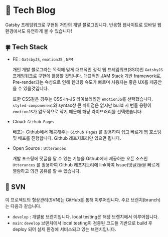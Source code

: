 # 📝 Tech Blog 
Gatsby 프레임워크로 구현된 저만의 개발 블로그입니다. 반응형 웹사이트로 모바일 웹 환경에서도 유연하게 볼 수 있습니다! 

## 🍀 Tech Stack 
- FE : `GatsbyJS`, `emotionJS` , `NPM`
    
    개인 개발 블로그라는 목적에 맞게 대표적인 정적 웹 프레임워크(SSG)인 `GatsbyJS` 프레임워크로 구현에 활용할 것입니다. 대표적인 JAM Stack 기반 framework로, Pre-render되는 속성으로 인해 렌더링 속도가 빠르며 사용자는 좋은 UX를 제공받을 수 있을것입니다. 
    
    또한 CSS같은 경우는 CSS-in-JS 라이브러리인 `emotionJS`를 선택했습니다. `styled-componenent`와 syntax상 큰 차이점은 없지만 build 시 번들 용량이 `emotionJS`가 압도적으로 작기 때문에 해당 라이브러리를 선택했습니다.
    
- Cloud: `Github Pages`
    
    배포는 Github에서 제공해주는 `Github Pages` 를 활용하여 쉽고 빠르게 웹 호스팅 및 배포를 진행합니다. Github 레포지토리만 있으면 됩니다. 
    
- Open Source : `Utterances`
    
    개발 포스팅에 댓글을 달 수 있는 기능을 Github에서 제공하는 오픈 소스인 `Utterances` 를 활용하여 Github 레포지토리에 link하여 Issue(댓글)들을 빠르게 열람하고 의견 공유를 할 수 있습니다.
    
## 🔧 SVN
이 프로젝트의 형상관리(SVN)는 GitHub를 통해 이루어집니다. 주요 브랜치(branch)는 다음과 같습니다. 

- `develop` : 개발용 브랜치입니다. local testing은 해당 브랜치에서 이루어집니다. 
- `main`: `develop` 브랜치에서 local testing이 검증된 코드들 기반으로 build 후 deploy 되어 실제 환경에 서비스되고 있는 브랜치입니다.